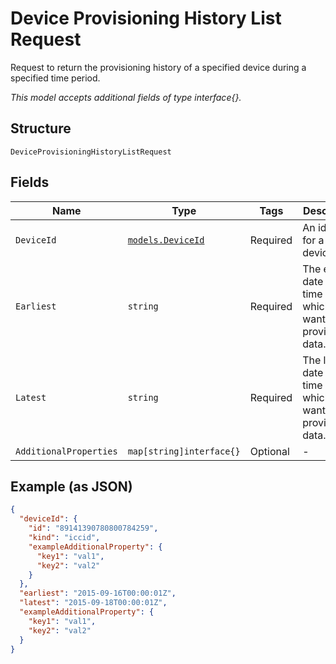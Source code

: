 
# Device Provisioning History List Request

Request to return the provisioning history of a specified device during a specified time period.

*This model accepts additional fields of type interface{}.*

## Structure

`DeviceProvisioningHistoryListRequest`

## Fields

| Name | Type | Tags | Description |
|  --- | --- | --- | --- |
| `DeviceId` | [`models.DeviceId`](../../doc/models/device-id.md) | Required | An identifier for a single device. |
| `Earliest` | `string` | Required | The earliest date and time for which you want provisioning data. |
| `Latest` | `string` | Required | The last date and time for which you want provisioning data. |
| `AdditionalProperties` | `map[string]interface{}` | Optional | - |

## Example (as JSON)

```json
{
  "deviceId": {
    "id": "89141390780800784259",
    "kind": "iccid",
    "exampleAdditionalProperty": {
      "key1": "val1",
      "key2": "val2"
    }
  },
  "earliest": "2015-09-16T00:00:01Z",
  "latest": "2015-09-18T00:00:01Z",
  "exampleAdditionalProperty": {
    "key1": "val1",
    "key2": "val2"
  }
}
```

